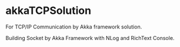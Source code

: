 # akkaTCPSolution
For TCP/IP Communication by Akka framework solution.

Building Socket by Akka Framework with NLog and RichText Console. 


